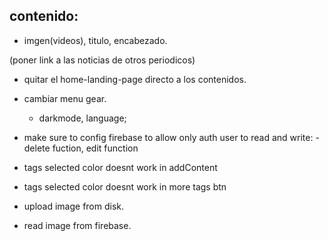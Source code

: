 ## contenido: 

- imgen(videos), titulo, encabezado.

(poner link a las noticias de otros periodicos)

- quitar el home-landing-page directo a los contenidos.

- cambiar menu gear. 
    - darkmode, language;

- make sure to config firebase to allow only auth user to read and write: - delete fuction, edit function

- tags selected color doesnt work in addContent
- tags selected color doesnt work in more tags btn

- upload image from disk.
- read image from firebase.
